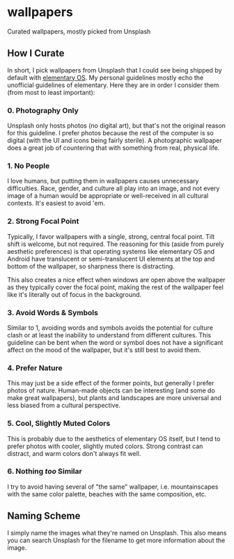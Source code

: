 # wallpapers
Curated wallpapers, mostly picked from Unsplash

## How I Curate

In short, I pick wallpapers from Unsplash that I could see being shipped by default with [elementary OS](https://elementary.io). My personal guidelines mostly echo the unofficial guidelines of elementary. Here they are in order I consider them (from most to least important):

### 0. Photography Only

Unsplash only hosts photos (no digital art), but that's not the original reason for this guideline. I prefer photos because the rest of the computer is so digital (with the UI and icons being fairly sterile). A photographic wallpaper does a great job of countering that with something from real, physical life.

### 1. No People

I love humans, but putting them in wallpapers causes unnecessary difficulties. Race, gender, and culture all play into an image, and not every image of a human would be appropriate or well-received in all cultural contexts. It's easiest to avoid 'em.

### 2. Strong Focal Point

Typically, I favor wallpapers with a single, strong, central focal point. Tilt shift is welcome, but not required. The reasoning for this (aside from purely aesthetic preferences) is that operating systems like elementary OS and Android have translucent or semi-translucent UI elements at the top and bottom of the wallpaper, so sharpness there is distracting.

This also creates a nice effect when windows are open above the wallpaper as they typically cover the focal point, making the rest of the wallpaper feel like it's literally out of focus in the background.

### 3. Avoid Words & Symbols

Similar to 1, avoiding words and symbols avoids the potential for culture clash or at least the inability to understand from different cultures. This guideline can be bent when the word or symbol does not have a significant affect on the mood of the wallpaper, but it's still best to avoid them.

### 4. Prefer Nature

This may just be a side effect of the former points, but generally I prefer photos of nature. Human-made objects can be interesting (and some do make great wallpapers), but plants and landscapes are more universal and less biased from a cultural perspective.

### 5. Cool, Slightly Muted Colors

This is probably due to the aesthetics of elementary OS itself, but I tend to prefer photos with cooler, slightly muted colors. Strong contrast can distract, and warm colors don't always fit well.

### 6. Nothing _too_ Similar

I try to avoid having several of "the same" wallpaper, i.e. mountainscapes with the same color palette, beaches with the same composition, etc.

## Naming Scheme

I simply name the images what they're named on Unsplash. This also means you can search Unsplash for the filename to get more information about the image.
